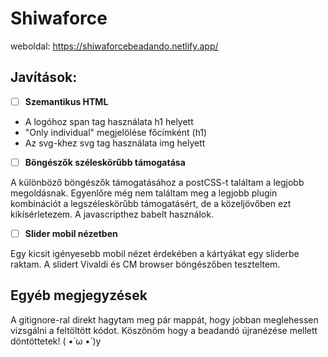 # Shiwaforce
weboldal: https://shiwaforcebeadando.netlify.app/
## Javítások:
 - [ ] **Szemantikus HTML**
- A logóhoz span tag használata h1 helyett
- "Only individual" megjelölése főcímként (h1)
- Az svg-khez svg tag használata img helyett
 - [ ] **Böngészők széleskörűbb támogatása**

 A különböző böngészők támogatásához a postCSS-t találtam a legjobb megoldásnak. Egyenlőre még nem találtam meg a legjobb plugin kombinációt a legszéleskörűbb támogatásért, de a közeljövőben ezt kikísérletezem. A javascripthez babelt használok.
 - [ ] **Slider mobil nézetben**

Egy kicsit igényesebb mobil nézet érdekében a kártyákat egy sliderbe raktam. A slidert Vivaldi és CM browser böngészőben teszteltem.
## Egyéb megjegyzések
A gitignore-ral direkt hagytam meg pár mappát, hogy jobban meglehessen vizsgálni a feltöltött kódot. Köszönöm hogy a beadandó újranézése mellett döntöttetek! ( •̀ ω •́ )y